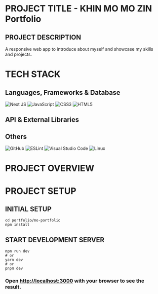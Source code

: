 # 
# PROJECT TITLE - KHIN MO MO ZIN Portfolio

## PROJECT DESCRIPTION

A responsive web app to introduce about myself and showcase my skills and projects.


# TECH STACK #

## Languages, Frameworks & Database ##

![Next JS](https://img.shields.io/badge/Next-black?style=for-the-badge&logo=next.js&logoColor=white)
![JavaScript](https://img.shields.io/badge/javascript-%23323330.svg?style=for-the-badge&logo=javascript&logoColor=%23F7DF1E)
![CSS3](https://img.shields.io/badge/css3-%231572B6.svg?style=for-the-badge&logo=css3&logoColor=white)
![HTML5](https://img.shields.io/badge/html5-%23E34F26.svg?style=for-the-badge&logo=html5&logoColor=white)


## API & External Libraries ##


## Others
![GitHub](https://img.shields.io/badge/github-%23121011.svg?style=for-the-badge&logo=github&logoColor=white)
![ESLint](https://img.shields.io/badge/ESLint-4B3263?style=for-the-badge&logo=eslint&logoColor=white)
![Visual Studio Code](https://img.shields.io/badge/Visual%20Studio%20Code-0078d7.svg?style=for-the-badge&logo=visual-studio-code&logoColor=white)
![Linux](https://img.shields.io/badge/Linux-FCC624?style=for-the-badge&logo=linux&logoColor=black)

# PROJECT OVERVIEW #


# PROJECT SETUP #

## INITIAL SETUP
```
cd portfolio/mo-portfolio
npm install

```

## START DEVELOPMENT SERVER

```
npm run dev
# or
yarn dev
# or
pnpm dev
```

### Open [http://localhost:3000](http://localhost:3000) with your browser to see the result.



